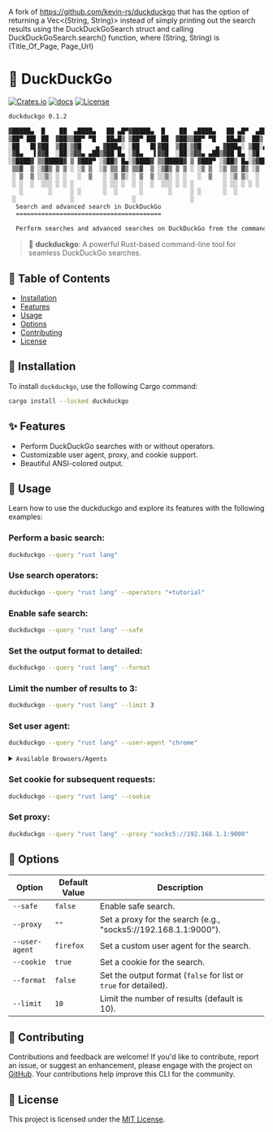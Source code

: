 A fork of https://github.com/kevin-rs/duckduckgo that has the option of returning a Vec<(String, String)> instead of simply printing out the search results using the DuckDuckGoSearch struct and calling
DuckDuckGoSearch.search() function, where (String, String) is (Title_Of_Page, Page_Url)

# 🦆 DuckDuckGo

[![Crates.io](https://img.shields.io/crates/v/duckduckgo.svg)](https://crates.io/crates/duckduckgo)
[![docs](https://docs.rs/duckduckgo/badge.svg)](https://docs.rs/duckduckgo/)
[![License](https://img.shields.io/badge/license-MIT-blue.svg)](LICENSE)

```sh
duckduckgo 0.1.2

▓█████▄  █    ██  ▄████▄   ██ ▄█▀▓█████▄  █    ██  ▄████▄   ██ ▄█▀  ▄████  ▒█████  
▒██▀ ██▌ ██  ▓██▒▒██▀ ▀█   ██▄█▒ ▒██▀ ██▌ ██  ▓██▒▒██▀ ▀█   ██▄█▒  ██▒ ▀█▒▒██▒  ██▒
░██   █▌▓██  ▒██░▒▓█    ▄ ▓███▄░ ░██   █▌▓██  ▒██░▒▓█    ▄ ▓███▄░ ▒██░▄▄▄░▒██░  ██▒
░▓█▄   ▌▓▓█  ░██░▒▓▓▄ ▄██▒▓██ █▄ ░▓█▄   ▌▓▓█  ░██░▒▓▓▄ ▄██▒▓██ █▄ ░▓█  ██▓▒██   ██░
░▒████▓ ▒▒█████▓ ▒ ▓███▀ ░▒██▒ █▄░▒████▓ ▒▒█████▓ ▒ ▓███▀ ░▒██▒ █▄░▒▓███▀▒░ ████▓▒░
 ▒▒▓  ▒ ░▒▓▒ ▒ ▒ ░ ░▒ ▒  ░▒ ▒▒ ▓▒ ▒▒▓  ▒ ░▒▓▒ ▒ ▒ ░ ░▒ ▒  ░▒ ▒▒ ▓▒ ░▒   ▒ ░ ▒░▒░▒░ 
 ░ ▒  ▒ ░░▒░ ░ ░   ░  ▒   ░ ░▒ ▒░ ░ ▒  ▒ ░░▒░ ░ ░   ░  ▒   ░ ░▒ ▒░  ░   ░   ░ ▒ ▒░ 
 ░ ░  ░  ░░░ ░ ░ ░        ░ ░░ ░  ░ ░  ░  ░░░ ░ ░ ░        ░ ░░ ░ ░ ░   ░ ░ ░ ░ ▒  
   ░       ░     ░ ░      ░  ░      ░       ░     ░ ░      ░  ░         ░     ░ ░  
 ░               ░                ░               ░
  Search and advanced search in DuckDuckGo 
  ========================================

  Perform searches and advanced searches on DuckDuckGo from the command line.
```

> 🚀 **duckduckgo**: A powerful Rust-based command-line tool for seamless DuckDuckGo searches.

## 📖 Table of Contents

- [Installation](#-installation)
- [Features](#-features)
- [Usage](#-usage)
- [Options](#-options)
- [Contributing](#-contributing)
- [License](#-license)

## 🚀 Installation

To install `duckduckgo`, use the following Cargo command:

```bash
cargo install --locked duckduckgo
```

## ✨ Features

- Perform DuckDuckGo searches with or without operators.
- Customizable user agent, proxy, and cookie support.
- Beautiful ANSI-colored output.

## 🚗 Usage

Learn how to use the duckduckgo and explore its features with the following examples:

### Perform a basic search:

```bash
duckduckgo --query "rust lang"
```

### Use search operators:

```bash
duckduckgo --query "rust lang" --operators "+tutorial"
```

### Enable safe search:

```bash
duckduckgo --query "rust lang" --safe
```

### Set the output format to detailed:

```bash
duckduckgo --query "rust lang" --format
```

### Limit the number of results to 3:

```bash
duckduckgo --query "rust lang" --limit 3
```

### Set user agent:

```bash
duckduckgo --query "rust lang" --user-agent "chrome"
```

<details>
<summary><code>Available Browsers/Agents</code></summary>

| Browser/Agent             |
|---------------------------|
| firefox                   |
| chrome                    |
| edge                      |
| safari                    |
| opera                     |
| ie11                      |
| android                   |
| ios                       |
| edge_android              |
| opera_mini                |
| uc_browser                |
| blackberry                |
| mozilla                   |
| bingbot                   |
| yahoo_slurp               |
| duckduckgo                |
| baiduspider               |
| yandexbot                 |
| ahrefsbot                 |
| mj12bot                   |
| semrushbot                |
| sogou_spider              |
| exabot                    |
| dotbot                    |
| facebook                  |
| pinterest                 |
| slackbot                  |
| discord                   |
| zoom                      |
| whatsapp                  |
| applebot                  |
| flipboard                 |
| outlook                   |
| linux_firefox             |
| linux_firefox_alternative |
| windows_firefox           |
| older_windows_firefox     |
| linux_chrome              |
| macos_safari              |
| android_chrome            |
| ios_chrome                |
| linux_opera               |
| macos_edge                |
| windows_edge              |
| android_samsung_browser   |
| ios_samsung_browser       |
| linux_brave               |
| windows_brave             |
| android_brave             |
| ios_brave                 |
| linux_firefox_new         |
| linux_chrome_new          |
| macos_safari_new          |
| windows_ie_new            |
| android_chrome_new         |
| ios_chrome_new             |
| linux_opera_new            |
| macos_edge_new              |
| android_samsung_browser_new |
| ios_samsung_browser_new     |
| linux_brave_new              |
| windows_brave_new            |
| android_brave_new            |
| ios_brave_new                |
| linux_firefox_alternative_new |
| windows_firefox_new           |
| linux_chrome_alternative_new  |
| macos_safari_alternative_new  |
| windows_ie_alternative_new    |
| android_chrome_alternative_new |
| ios_chrome_alternative_new     |
| linux_opera_alternative_new    |
| macos_edge_alternative_new      |
| windows_edge_alternative_new    |
| android_samsung_browser_alternative_new |
| ios_samsung_browser_alternative_new     |
| linux_brave_alternative_new              |
| windows_brave_alternative_new            |
| android_brave_alternative_new            |
| ios_brave_alternative_new                |

</details>

### Set cookie for subsequent requests:

```bash
duckduckgo --query "rust lang" --cookie
```

### Set proxy:

```bash
duckduckgo --query "rust lang" --proxy "socks5://192.168.1.1:9000"
```

## 🎨 Options

| Option                   | Default Value | Description                                              |
|--------------------------|---------------|----------------------------------------------------------|
| `--safe`                 | `false`       | Enable safe search.                                      |
| `--proxy`                | `""`          | Set a proxy for the search (e.g., "socks5://192.168.1.1:9000"). |
| `--user-agent`           | `firefox` | Set a custom user agent for the search.                   |
| `--cookie`               | `true`        | Set a cookie for the search.                              |
| `--format`               | `false`       | Set the output format (`false` for list or `true` for detailed). |
| `--limit`                | `10`          | Limit the number of results (default is 10).             |

## 🤝 Contributing

Contributions and feedback are welcome! If you'd like to contribute, report an issue, or suggest an enhancement, please engage with the project on [GitHub](https://github.com/wiseaidev/duckduckgo).
Your contributions help improve this CLI for the community.

## 📄 License

This project is licensed under the [MIT License](LICENSE).
